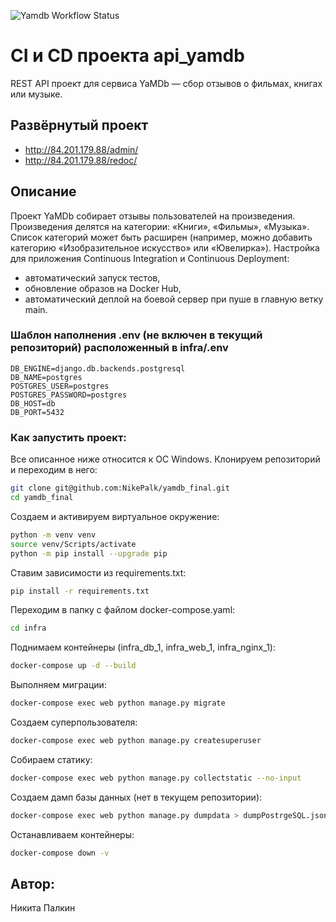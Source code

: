 ![Yamdb Workflow Status](https://github.com/nikepalk/yamdb_final/actions/workflows/yamdb_workflow.yml/badge.svg)
# CI и CD проекта api_yamdb
REST API проект для сервиса YaMDb — сбор отзывов о фильмах, книгах или музыке.

## Развёрнутый проект
- http://84.201.179.88/admin/
- http://84.201.179.88/redoc/


## Описание
Проект YaMDb собирает отзывы пользователей на произведения.
Произведения делятся на категории: «Книги», «Фильмы», «Музыка».
Список категорий может быть расширен (например, можно добавить категорию «Изобразительное искусство» или «Ювелирка»).
Настройка для приложения Continuous Integration и Continuous Deployment:
- автоматический запуск тестов,
- обновление образов на Docker Hub,
- автоматический деплой на боевой сервер при пуше в главную ветку main.


### Шаблон наполнения .env (не включен в текущий репозиторий) расположенный в infra/.env
```
DB_ENGINE=django.db.backends.postgresql
DB_NAME=postgres
POSTGRES_USER=postgres
POSTGRES_PASSWORD=postgres
DB_HOST=db
DB_PORT=5432
```

### Как запустить проект:
Все описанное ниже относится к ОС Windows.
Клонируем репозиторий и переходим в него:
```bash
git clone git@github.com:NikePalk/yamdb_final.git
cd yamdb_final
```

Создаем и активируем виртуальное окружение:
```bash
python -m venv venv
source venv/Scripts/activate
python -m pip install --upgrade pip
```

Ставим зависимости из requirements.txt:
```bash
pip install -r requirements.txt
```

Переходим в папку с файлом docker-compose.yaml:
```bash
cd infra
```

Поднимаем контейнеры (infra_db_1, infra_web_1, infra_nginx_1):
```bash
docker-compose up -d --build
```

Выполняем миграции:
```bash
docker-compose exec web python manage.py migrate
```

Создаем суперпользователя:
```bash
docker-compose exec web python manage.py createsuperuser
```

Собираем статику:
```bash
docker-compose exec web python manage.py collectstatic --no-input
```

Создаем дамп базы данных (нет в текущем репозитории):
```bash
docker-compose exec web python manage.py dumpdata > dumpPostrgeSQL.json
```

Останавливаем контейнеры:
```bash
docker-compose down -v
```
## Автор:
Никита Палкин
